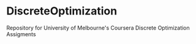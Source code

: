 # DiscreteOptimization
Repository for University of Melbourne's Coursera Discrete Optimization Assigments
